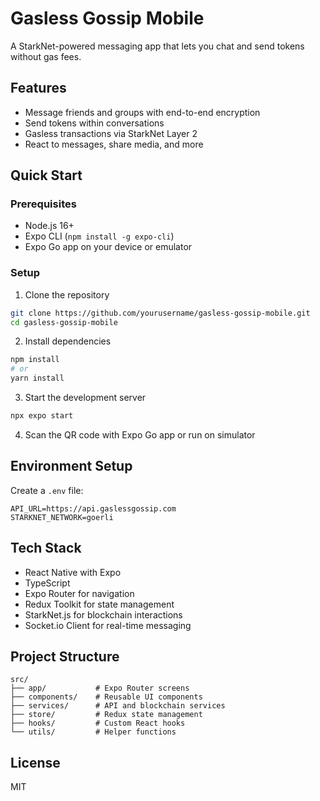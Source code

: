 # Gasless Gossip Mobile

A StarkNet-powered messaging app that lets you chat and send tokens without gas fees.

## Features

- Message friends and groups with end-to-end encryption
- Send tokens within conversations
- Gasless transactions via StarkNet Layer 2
- React to messages, share media, and more

## Quick Start

### Prerequisites

- Node.js 16+
- Expo CLI (`npm install -g expo-cli`)
- Expo Go app on your device or emulator

### Setup

1. Clone the repository
```bash
git clone https://github.com/yourusername/gasless-gossip-mobile.git
cd gasless-gossip-mobile
```

2. Install dependencies
```bash
npm install
# or
yarn install
```

3. Start the development server
```bash
npx expo start
```

4. Scan the QR code with Expo Go app or run on simulator

## Environment Setup

Create a `.env` file:
```
API_URL=https://api.gaslessgossip.com
STARKNET_NETWORK=goerli
```

## Tech Stack

- React Native with Expo
- TypeScript
- Expo Router for navigation
- Redux Toolkit for state management
- StarkNet.js for blockchain interactions
- Socket.io Client for real-time messaging

## Project Structure

```
src/
├── app/           # Expo Router screens
├── components/    # Reusable UI components
├── services/      # API and blockchain services
├── store/         # Redux state management
├── hooks/         # Custom React hooks
└── utils/         # Helper functions
```


## License

MIT